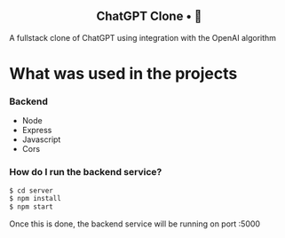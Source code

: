 <!-- <p align="center">
<img src="https://imgur.com/npkT3Tw.png" width="350" title="chatgpt">
</p> -->

<h2 align="center">
  ChatGPT Clone • 🤖
</h2>

A fullstack clone of ChatGPT using integration with the OpenAI algorithm

<!-- <p align="center">
<img src="" title="ChatGPT">
</p> -->

# What was used in the projects

### Backend
  - Node
  - Express
  - Javascript
  - Cors

### How do I run the backend service?

```sh
$ cd server
$ npm install
$ npm start
```

Once this is done, the backend service will be running on port :5000 
